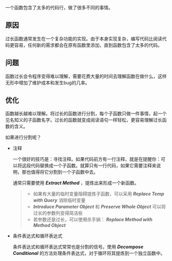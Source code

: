 一个函数包含了太多的代码行，做了很多不同的事情。

## 原因

过长函数通常发生在一个复杂功能的实现。由于本身实现复杂，编写代码比阅读代码更容易，任何新的需求都会在原有函数里添加，直到函数包含了太多的代码。

## 问题

函数过长会令程序变得难以理解，需要花费大量的时间去理解函数在做什么，这样无形中增加了维护成本和发生bug的几率。

## 优化

函数越长越难以理解。将过长的函数进行分割，每个子函数只做一件事情，起一个见名知义的子函数名字。过长的函数就变成阅读语句一样轻松，更容易理解过长函数的含义。

如果进行分割呢？

* 注释

	一个很好的技巧是：寻找注释。如果代码前方有一行注释，就是在提醒你：可以将这段代码替换成一个子函数。就算只有一行代码，如果它需要注释来说明，那也值得将它分割到一个子函数中去。
	
	通常只需要使用 **_Extract Method_** ，提炼出来形成一个新函数。
	
	> * 如果有大量的临时变量阻碍提炼子函数，可以采用 **_Replace Temp with Query_** 消除临时变量
	> * **_Introduce Parameter Object_** 和 **_Preserve Whole Object_** 可以将过长的参数列变得简洁些
	> * 若参数还是过长，可以使用杀手锏： **_Replace Method with Method Object_**

* 条件表达式和循环表达式

	条件表达式和循环表达式常常也是分割的信号。使用 **_Decompose Conditional_** 的方法处理条件表达式，对于循环将其提炼到一个独立函数中。
